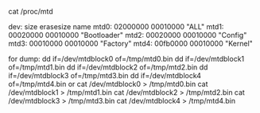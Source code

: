 cat /proc/mtd

dev:    size   erasesize  name
mtd0: 02000000 00010000 "ALL"
mtd1: 00020000 00010000 "Bootloader"
mtd2: 00020000 00010000 "Config"
mtd3: 00010000 00010000 "Factory"
mtd4: 00fb0000 00010000 "Kernel"

for dump:
dd if=/dev/mtdblock0 of=/tmp/mtd0.bin
dd if=/dev/mtdblock1 of=/tmp/mtd1.bin
dd if=/dev/mtdblock2 of=/tmp/mtd2.bin
dd if=/dev/mtdblock3 of=/tmp/mtd3.bin
dd if=/dev/mtdblock4 of=/tmp/mtd4.bin
or
cat /dev/mtdblock0 > /tmp/mtd0.bin
cat /dev/mtdblock1 > /tmp/mtd1.bin
cat /dev/mtdblock2 > /tmp/mtd2.bin
cat /dev/mtdblock3 > /tmp/mtd3.bin
cat /dev/mtdblock4 > /tmp/mtd4.bin
